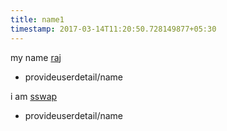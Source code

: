 ```yaml
---
title: name1
timestamp: 2017-03-14T11:20:50.728149877+05:30
---
```


my name [raj](name)
* provideuserdetail/name

i am [sswap](name)
* provideuserdetail/name
